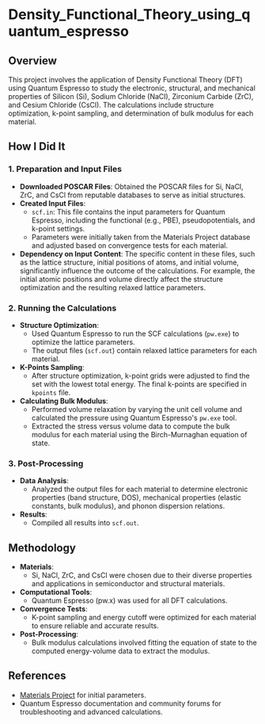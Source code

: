 # Density_Functional_Theory_using_quantum_espresso
## **Overview**
This project involves the application of Density Functional Theory (DFT) using Quantum Espresso to study the electronic, structural, and mechanical properties of Silicon (Si), Sodium Chloride (NaCl), Zirconium Carbide (ZrC), and Cesium Chloride (CsCl). The calculations include structure optimization, k-point sampling, and determination of bulk modulus for each material.


## **How I Did It**
### 1. **Preparation and Input Files**
   - **Downloaded POSCAR Files**: Obtained the POSCAR files for Si, NaCl, ZrC, and CsCl from reputable databases to serve as initial structures.
   - **Created Input Files**:
     - `scf.in`: This file contains the input parameters for Quantum Espresso, including the functional (e.g., PBE), pseudopotentials, and k-point settings.
     - Parameters were initially taken from the Materials Project database and adjusted based on convergence tests for each material.
  - **Dependency on Input Content**: The specific content in these files, such as the lattice structure, initial positions of atoms, and initial volume, significantly influence the outcome of the calculations. For example, the initial atomic positions and volume directly affect the structure optimization and the resulting relaxed lattice parameters.
### 2. **Running the Calculations**
   - **Structure Optimization**:
     - Used Quantum Espresso to run the SCF calculations (`pw.exe`) to optimize the lattice parameters.
     - The output files (`scf.out`) contain relaxed lattice parameters for each material.
   - **K-Points Sampling**:
     - After structure optimization, k-point grids were adjusted to find the set with the lowest total energy. The final k-points are specified in `kpoints` file.
   - **Calculating Bulk Modulus**:
     - Performed volume relaxation by varying the unit cell volume and calculated the pressure using Quantum Espresso's `pw.exe` tool.
     - Extracted the stress versus volume data to compute the bulk modulus for each material using the Birch-Murnaghan equation of state.

### 3. **Post-Processing**
   - **Data Analysis**:
     - Analyzed the output files for each material to determine electronic properties (band structure, DOS), mechanical properties (elastic constants, bulk modulus), and phonon dispersion relations.
   - **Results**:
     - Compiled all results into `scf.out`.

## **Methodology**
- **Materials**:
  - Si, NaCl, ZrC, and CsCl were chosen due to their diverse properties and applications in semiconductor and structural materials.
- **Computational Tools**:
  - Quantum Espresso (pw.x) was used for all DFT calculations.
- **Convergence Tests**:
  - K-point sampling and energy cutoff were optimized for each material to ensure reliable and accurate results.
- **Post-Processing**:
  - Bulk modulus calculations involved fitting the equation of state to the computed energy-volume data to extract the modulus.

## **References**
- [Materials Project](https://next-gen.materialsproject.org) for initial parameters.
- Quantum Espresso documentation and community forums for troubleshooting and advanced calculations.
